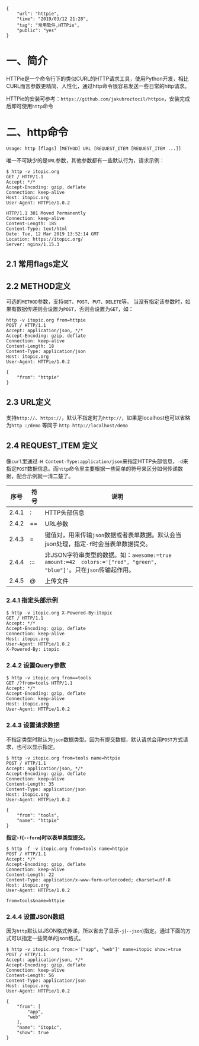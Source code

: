 ```
{
    "url": "httpie",
    "time": "2019/03/12 21:28",
    "tag": "常用软件,HTTPie",
    "public": "yes"
}
```

# 一、简介
HTTPie是一个命令行下的类似CURL的HTTP请求工具，使用Python开发，相比CURL而言参数更精简、人性化，通过http命令很容易发送一些日常的http请求。

HTTPie的安装可参考：`https://github.com/jakubroztocil/httpie`，安装完成后即可使用`http`命令

# 二、http命令

```
Usage: http [flags] [METHOD] URL [REQUEST_ITEM [REQUEST_ITEM ...]]
```

唯一不可缺少的是`URL`参数，其他参数都有一些默认行为，请求示例：

```
$ http -v itopic.org
GET / HTTP/1.1
Accept: */*
Accept-Encoding: gzip, deflate
Connection: keep-alive
Host: itopic.org
User-Agent: HTTPie/1.0.2

HTTP/1.1 301 Moved Permanently
Connection: keep-alive
Content-Length: 185
Content-Type: text/html
Date: Tue, 12 Mar 2019 13:52:14 GMT
Location: https://itopic.org/
Server: nginx/1.15.3
```

## 2.1 常用flags定义

## 2.2 METHOD定义

可选的`METHOD`参数，支持`GET`、`POST`、`PUT`、`DELETE`等。
当没有指定该参数时，如果有数据传递则会设置为`POST`，否则会设置为`GET`，如：

```
http -v itopic.org from=httpie
POST / HTTP/1.1
Accept: application/json, */*
Accept-Encoding: gzip, deflate
Connection: keep-alive
Content-Length: 18
Content-Type: application/json
Host: itopic.org
User-Agent: HTTPie/1.0.2

{
    "from": "httpie"
}
```

## 2.3 URL定义

支持`http://`、`https://`，默认不指定时为`http://`，如果是localhost也可以省略为`http :/demo` 等同于 `http http://localhost/demo`

## 2.4 REQUEST_ITEM 定义

像`curl`里通过`-H Content-Type:application/json`来指定HTTP头部信息，`-d`来指定`POST`数据信息。而`http`命令里主要根据一些简单的符号来区分如何传递数据，配合示例就一清二楚了。

序号|符号|说明
---|---|---
2.4.1|:|HTTP头部信息
2.4.2|==|URL参数
2.4.3|=|键值对，用来传输`json`数据或者表单数据。默认会当json处理，指定`-f`时会当表单数据提交。
2.4.4|:=|非JSON字符串类型的数据。如：`awesome:=true  amount:=42  colors:='["red", "green", "blue"]'`。只在`json`传输起作用。
2.4.5|@|上传文件


### 2.4.1 指定头部示例

```
$ http -v itopic.org X-Powered-By:itopic
GET / HTTP/1.1
Accept: */*
Accept-Encoding: gzip, deflate
Connection: keep-alive
Host: itopic.org
User-Agent: HTTPie/1.0.2
X-Powered-By: itopic
```

### 2.4.2 设置Query参数

```
$ http -v itopic.org from==tools
GET /?from=tools HTTP/1.1
Accept: */*
Accept-Encoding: gzip, deflate
Connection: keep-alive
Host: itopic.org
User-Agent: HTTPie/1.0.2
```

### 2.4.3 设置请求数据

不指定类型时默认为`json`数据类型。因为有提交数据，默认请求会用`POST`方式请求，也可以显示指定。

```
$ http -v itopic.org from=tools name=httpie
POST / HTTP/1.1
Accept: application/json, */*
Accept-Encoding: gzip, deflate
Connection: keep-alive
Content-Length: 35
Content-Type: application/json
Host: itopic.org
User-Agent: HTTPie/1.0.2

{
    "from": "tools",
    "name": "httpie"
}
```

**指定`-f`(`--form`)时以表单类型提交。**

```
$ http -f -v itopic.org from=tools name=httpie
POST / HTTP/1.1
Accept: */*
Accept-Encoding: gzip, deflate
Connection: keep-alive
Content-Length: 22
Content-Type: application/x-www-form-urlencoded; charset=utf-8
Host: itopic.org
User-Agent: HTTPie/1.0.2

from=tools&name=httpie
```

### 2.4.4 设置JSON数组

因为`http`默认以JSON格式传递，所以省去了显示`-j`(`--json`)指定。通过下面的方式可以指定一些简单的json格式。

```
$ http -v itopic.org from:='["app", "web"]' name=itopic show:=true
POST / HTTP/1.1
Accept: application/json, */*
Accept-Encoding: gzip, deflate
Connection: keep-alive
Content-Length: 56
Content-Type: application/json
Host: itopic.org
User-Agent: HTTPie/1.0.2

{
    "from": [
        "app",
        "web"
    ],
    "name": "itopic",
    "show": true
}
```

